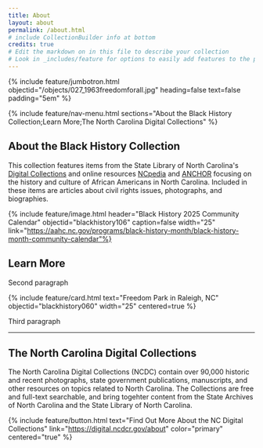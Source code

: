 ```yaml
---
title: About
layout: about
permalink: /about.html
# include CollectionBuilder info at bottom
credits: true
# Edit the markdown on in this file to describe your collection
# Look in _includes/feature for options to easily add features to the page
---
```


{% include feature/jumbotron.html objectid="/objects/027_1963freedomforall.jpg" heading=false text=false padding="5em" %} 

{% include feature/nav-menu.html sections="About the Black History Collection;Learn More;The North Carolina Digital Collections" %}

## About the Black History Collection

This collection features items from the State Library of North Carolina's [Digital Collections](https://digital.ncdcr.gov/) and online resources [NCpedia](https://ncpedia.org/) and [ANCHOR](https://ncpedia.org/anchor/anchor) focusing on the history and culture of African Americans in North Carolina. Included in these items are articles about civil rights issues, photographs, and biographies.

{% include feature/image.html header="Black History 2025 Community Calendar" objectid="blackhistory106" caption=false width="25" link="https://aahc.nc.gov/programs/black-history-month/black-history-month-community-calendar"%}
## Learn More

Second paragraph 

{% include feature/card.html text="Freedom Park in Raleigh, NC" objectid="blackhistory060" width="25" centered=true %}

Third paragraph

---------------------------------------------------------------------------------------
## The North Carolina Digital Collections
The North Carolina Digital Collections (NCDC) contain over 90,000 historic and recent photographs, state government publications, manuscripts, and other resources on topics related to North Carolina.  The Collections are free and full-text searchable, and bring togehter content from the State Archives of North Carolina and the State Library of North Carolina.

{% include feature/button.html text="Find Out More About the NC Digital Collections" link="https://digital.ncdcr.gov/about" color="primary" centered="true" %}